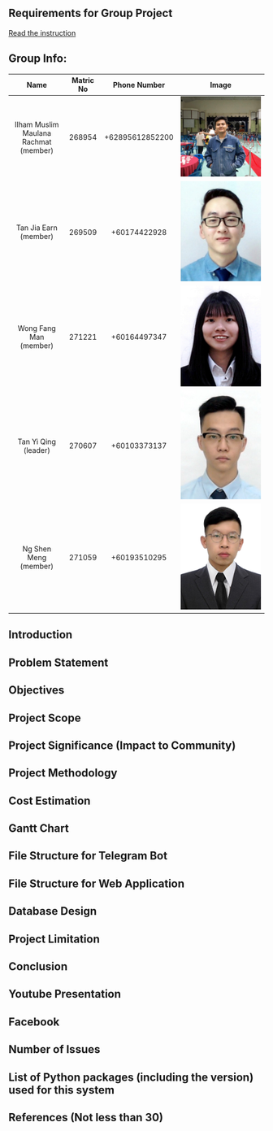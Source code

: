 ## Requirements for Group Project
[Read the instruction](https://github.com/STIW3054-A211/e-sulam/blob/main/GroupProject.md)

## Group Info:
|                 Name                  | Matric No |  Phone Number   |                   Image                   |
| :-----------------------------------: | :-------: | :-------------: | :---------------------------------------: |
| Ilham Muslim Maulana Rachmat (member) |  268954   | +62895612852200 | ![ilham's photo](./images/team/ilham.jpg) |
| Tan Jia Earn (member)                 |  269509   | +60174422928    | ![earn's photo](./images/team/earn.jpg)   |
| Wong Fang Man (member)                |  271221   | +60164497347    | ![wong's photo](./images/team/wong.jpg)   |
| Tan Yi Qing (leader)                  |  270607   | +60103373137    | ![tan's photo](./images/team/tan.png)     |
| Ng Shen Meng (member)                 |  271059   | +60193510295    | ![meng's photo](./images/team/meng.png)   |

## Introduction
## Problem Statement
## Objectives
## Project Scope
## Project Significance (Impact to Community)
## Project Methodology
## Cost Estimation
## Gantt Chart
## File Structure for Telegram Bot
## File Structure for Web Application
## Database Design
## Project Limitation
## Conclusion
## Youtube Presentation
## Facebook
## Number of Issues
## List of Python packages (including the version) used for this system
## References (Not less than 30)
